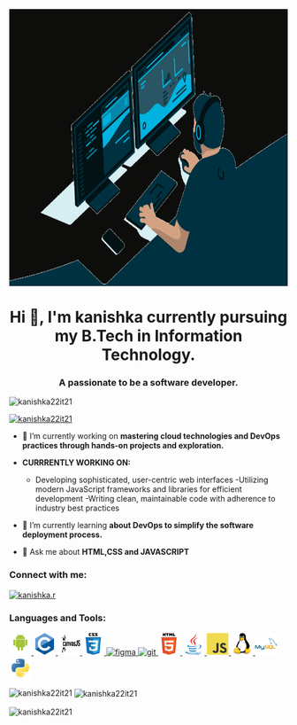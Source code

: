 <img align="center" width="1000" height="500" src="https://raw.githubusercontent.com/Potential17/Potential17/master/user%20(2).gif">


<h1 align="center">Hi 👋, I'm kanishka currently pursuing my B.Tech in Information Technology.</h1>
<h3 align="center">A passionate to be a software developer.</h3>


<p align="left"> <img src="https://komarev.com/ghpvc/?username=kanishka22it21&label=Profile%20views&color=0e75b6&style=flat" alt="kanishka22it21" /> </p>

<p align="left"> <a href="https://github.com/ryo-ma/github-profile-trophy"><img src="https://github-profile-trophy.vercel.app/?username=kanishka22it21" alt="kanishka22it21" /></a> </p>

- 🔭 I’m currently working on **mastering cloud technologies and DevOps practices through hands-on projects and exploration.**
  
- **CURRRENTLY WORKING ON:**
     - Developing sophisticated, user-centric web interfaces
     -Utilizing modern JavaScript frameworks and libraries for efficient development
     -Writing clean, maintainable code with adherence to industry best practices

- 🌱 I’m currently learning **about DevOps to simplify the software deployment process.**

- 💬 Ask me about **HTML,CSS and JAVASCRIPT**

<h3 align="left">Connect with me:</h3>
<p align="left">
<a href="https://linkedin.com/in/kanishka.r" target="blank"><img align="center" src="https://raw.githubusercontent.com/rahuldkjain/github-profile-readme-generator/master/src/images/icons/Social/linked-in-alt.svg" alt="kanishka.r" height="30" width="40" /></a>
</p>

<h3 align="left">Languages and Tools:</h3>
<p align="left"> <a href="https://developer.android.com" target="_blank" rel="noreferrer"> <img src="https://raw.githubusercontent.com/devicons/devicon/master/icons/android/android-original-wordmark.svg" alt="android" width="40" height="40"/> </a> <a href="https://www.cprogramming.com/" target="_blank" rel="noreferrer"> <img src="https://raw.githubusercontent.com/devicons/devicon/master/icons/c/c-original.svg" alt="c" width="40" height="40"/> </a> <a href="https://canvasjs.com" target="_blank" rel="noreferrer"> <img src="https://raw.githubusercontent.com/Hardik0307/Hardik0307/master/assets/canvasjs-charts.svg" alt="canvasjs" width="40" height="40"/> </a> <a href="https://www.w3schools.com/css/" target="_blank" rel="noreferrer"> <img src="https://raw.githubusercontent.com/devicons/devicon/master/icons/css3/css3-original-wordmark.svg" alt="css3" width="40" height="40"/> </a> <a href="https://www.figma.com/" target="_blank" rel="noreferrer"> <img src="https://www.vectorlogo.zone/logos/figma/figma-icon.svg" alt="figma" width="40" height="40"/> </a> <a href="https://git-scm.com/" target="_blank" rel="noreferrer"> <img src="https://www.vectorlogo.zone/logos/git-scm/git-scm-icon.svg" alt="git" width="40" height="40"/> </a> <a href="https://www.w3.org/html/" target="_blank" rel="noreferrer"> <img src="https://raw.githubusercontent.com/devicons/devicon/master/icons/html5/html5-original-wordmark.svg" alt="html5" width="40" height="40"/> </a> <a href="https://www.java.com" target="_blank" rel="noreferrer"> <img src="https://raw.githubusercontent.com/devicons/devicon/master/icons/java/java-original.svg" alt="java" width="40" height="40"/> </a> <a href="https://developer.mozilla.org/en-US/docs/Web/JavaScript" target="_blank" rel="noreferrer"> <img src="https://raw.githubusercontent.com/devicons/devicon/master/icons/javascript/javascript-original.svg" alt="javascript" width="40" height="40"/> </a> <a href="https://www.linux.org/" target="_blank" rel="noreferrer"> <img src="https://raw.githubusercontent.com/devicons/devicon/master/icons/linux/linux-original.svg" alt="linux" width="40" height="40"/> </a> <a href="https://www.mysql.com/" target="_blank" rel="noreferrer"> <img src="https://raw.githubusercontent.com/devicons/devicon/master/icons/mysql/mysql-original-wordmark.svg" alt="mysql" width="40" height="40"/> </a> <a href="https://www.python.org" target="_blank" rel="noreferrer"> <img src="https://raw.githubusercontent.com/devicons/devicon/master/icons/python/python-original.svg" alt="python" width="40" height="40"/> </a> </p>

<p><img align="left" src="https://github-readme-stats.vercel.app/api/top-langs?username=kanishka22it21&show_icons=true&locale=en&layout=compact" alt="kanishka22it21" /></p>

<p>&nbsp;<img align="center" src="https://github-readme-stats.vercel.app/api?username=kanishka22it21&show_icons=true&locale=en" alt="kanishka22it21" /></p>

<p><img align="center" src="https://github-readme-streak-stats.herokuapp.com/?user=kanishka22it21&" alt="kanishka22it21" /></p>
